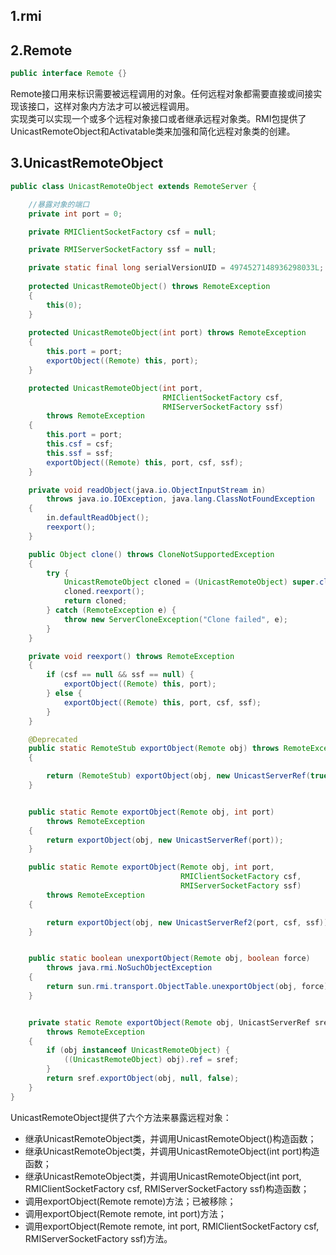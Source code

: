 ## 1.rmi

## 2.Remote
```java
public interface Remote {}
```
Remote接口用来标识需要被远程调用的对象。任何远程对象都需要直接或间接实现该接口，这样对象内方法才可以被远程调用。<br/>
实现类可以实现一个或多个远程对象接口或者继承远程对象类。RMI包提供了UnicastRemoteObject和Activatable类来加强和简化远程对象类的创建。<br/>

## 3.UnicastRemoteObject
```java
public class UnicastRemoteObject extends RemoteServer {

    //暴露对象的端口
    private int port = 0;

    private RMIClientSocketFactory csf = null;

    private RMIServerSocketFactory ssf = null;

    private static final long serialVersionUID = 4974527148936298033L;
    
    protected UnicastRemoteObject() throws RemoteException
    {
        this(0);
    }
    
    protected UnicastRemoteObject(int port) throws RemoteException
    {
        this.port = port;
        exportObject((Remote) this, port);
    }

    protected UnicastRemoteObject(int port,
                                  RMIClientSocketFactory csf,
                                  RMIServerSocketFactory ssf)
        throws RemoteException
    {
        this.port = port;
        this.csf = csf;
        this.ssf = ssf;
        exportObject((Remote) this, port, csf, ssf);
    }

    private void readObject(java.io.ObjectInputStream in)
        throws java.io.IOException, java.lang.ClassNotFoundException
    {
        in.defaultReadObject();
        reexport();
    }

    public Object clone() throws CloneNotSupportedException
    {
        try {
            UnicastRemoteObject cloned = (UnicastRemoteObject) super.clone();
            cloned.reexport();
            return cloned;
        } catch (RemoteException e) {
            throw new ServerCloneException("Clone failed", e);
        }
    }

    private void reexport() throws RemoteException
    {
        if (csf == null && ssf == null) {
            exportObject((Remote) this, port);
        } else {
            exportObject((Remote) this, port, csf, ssf);
        }
    }

    @Deprecated
    public static RemoteStub exportObject(Remote obj) throws RemoteException
    {

        return (RemoteStub) exportObject(obj, new UnicastServerRef(true));
    }


    public static Remote exportObject(Remote obj, int port)
        throws RemoteException
    {
        return exportObject(obj, new UnicastServerRef(port));
    }

    public static Remote exportObject(Remote obj, int port,
                                      RMIClientSocketFactory csf,
                                      RMIServerSocketFactory ssf)
        throws RemoteException
    {

        return exportObject(obj, new UnicastServerRef2(port, csf, ssf));
    }


    public static boolean unexportObject(Remote obj, boolean force)
        throws java.rmi.NoSuchObjectException
    {
        return sun.rmi.transport.ObjectTable.unexportObject(obj, force);
    }


    private static Remote exportObject(Remote obj, UnicastServerRef sref)
        throws RemoteException
    {
        if (obj instanceof UnicastRemoteObject) {
            ((UnicastRemoteObject) obj).ref = sref;
        }
        return sref.exportObject(obj, null, false);
    }
}
```
UnicastRemoteObject提供了六个方法来暴露远程对象：
+ 继承UnicastRemoteObject类，并调用UnicastRemoteObject()构造函数；
+ 继承UnicastRemoteObject类，并调用UnicastRemoteObject(int port)构造函数；
+ 继承UnicastRemoteObject类，并调用UnicastRemoteObject(int port, RMIClientSocketFactory csf, RMIServerSocketFactory ssf)构造函数；
+ 调用exportObject(Remote remote)方法；已被移除；
+ 调用exportObject(Remote remote, int port)方法；
+ 调用exportObject(Remote remote, int port, RMIClientSocketFactory csf, RMIServerSocketFactory ssf)方法。










